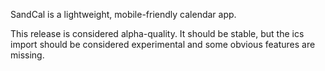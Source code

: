 SandCal is a lightweight, mobile-friendly calendar app.

This release is considered alpha-quality. It should be stable, but the
ics import should be considered experimental and some obvious features
are missing.
